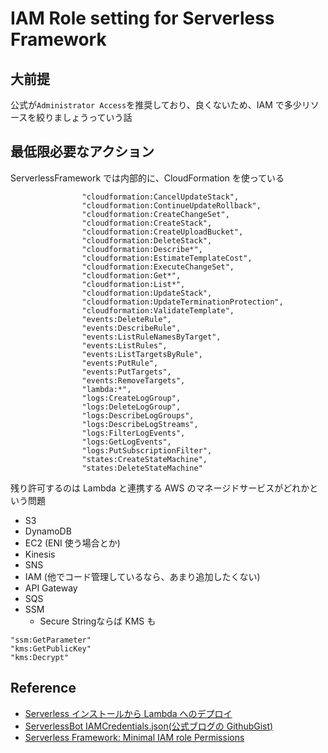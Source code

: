 # IAM Role setting for Serverless Framework

## 大前提

公式が`Administrator Access`を推奨しており、良くないため、IAM で多少リソースを絞りましょうっていう話

## 最低限必要なアクション

ServerlessFramework では内部的に、CloudFormation を使っている

```
                "cloudformation:CancelUpdateStack",
                "cloudformation:ContinueUpdateRollback",
                "cloudformation:CreateChangeSet",
                "cloudformation:CreateStack",
                "cloudformation:CreateUploadBucket",
                "cloudformation:DeleteStack",
                "cloudformation:Describe*",
                "cloudformation:EstimateTemplateCost",
                "cloudformation:ExecuteChangeSet",
                "cloudformation:Get*",
                "cloudformation:List*",
                "cloudformation:UpdateStack",
                "cloudformation:UpdateTerminationProtection",
                "cloudformation:ValidateTemplate",
                "events:DeleteRule",
                "events:DescribeRule",
                "events:ListRuleNamesByTarget",
                "events:ListRules",
                "events:ListTargetsByRule",
                "events:PutRule",
                "events:PutTargets",
                "events:RemoveTargets",
                "lambda:*",
                "logs:CreateLogGroup",
                "logs:DeleteLogGroup",
                "logs:DescribeLogGroups",
                "logs:DescribeLogStreams",
                "logs:FilterLogEvents",
                "logs:GetLogEvents",
                "logs:PutSubscriptionFilter",
                "states:CreateStateMachine",
                "states:DeleteStateMachine"
```

残り許可するのは Lambda と連携する AWS のマネージドサービスがどれかという問題

- S3
- DynamoDB
- EC2 (ENI 使う場合とか)
- Kinesis
- SNS
- IAM (他でコード管理しているなら、あまり追加したくない)
- API Gateway
- SQS
- SSM
  - Secure Stringならば KMS も

```
"ssm:GetParameter"
"kms:GetPublicKey"
"kms:Decrypt"
```

## Reference

- [Serverless インストールから Lambda へのデプロイ](<(https://qiita.com/jumjamjohn/items/abbc060fd2c1c6791ef3)>)
- [ServerlessBot IAMCredentials.json(公式ブログの GithubGist)](https://gist.github.com/ServerlessBot/7618156b8671840a539f405dea2704c8)
- [Serverless Framework: Minimal IAM role Permissions](https://medium.com/@dav009/serverless-framework-minimal-iam-role-permissions-ba34bec0154e)
